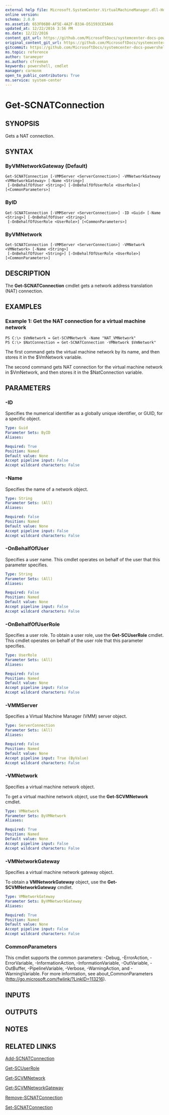 ```yaml
---
external help file: Microsoft.SystemCenter.VirtualMachineManager.dll-Help.xml
online version: 
schema: 2.0.0
ms.assetid: 653F06B0-AF5E-4A2F-B33A-D51593CE5A66
updated_at: 12/22/2016 3:56 PM
ms.date: 12/22/2016
content_git_url: https://github.com/MicrosoftDocs/systemcenter-docs-powershell/blob/master/systemcenter-cmdlets/SystemCenter2016/VirtualMachineManager/vlatest/Get-SCNATConnection.md
original_content_git_url: https://github.com/MicrosoftDocs/systemcenter-docs-powershell/blob/master/systemcenter-cmdlets/SystemCenter2016/VirtualMachineManager/vlatest/Get-SCNATConnection.md
gitcommit: https://github.com/MicrosoftDocs/systemcenter-docs-powershell/blob/96e5647587661652225fbdd2c797cd4d59d542bc/systemcenter-cmdlets/SystemCenter2016/VirtualMachineManager/vlatest/Get-SCNATConnection.md
ms.topic: reference
author: tarameyer
ms.author: cfreeman
keywords: powershell, cmdlet
manager: carmonm
open_to_public_contributors: True
ms.service: system-center
---
```


# Get-SCNATConnection

## SYNOPSIS
Gets a NAT connection.

## SYNTAX

### ByVMNetworkGateway (Default)
```
Get-SCNATConnection [-VMMServer <ServerConnection>] -VMNetworkGateway <VMNetworkGateway> [-Name <String>]
 [-OnBehalfOfUser <String>] [-OnBehalfOfUserRole <UserRole>] [<CommonParameters>]
```

### ByID
```
Get-SCNATConnection [-VMMServer <ServerConnection>] -ID <Guid> [-Name <String>] [-OnBehalfOfUser <String>]
 [-OnBehalfOfUserRole <UserRole>] [<CommonParameters>]
```

### ByVMNetwork
```
Get-SCNATConnection [-VMMServer <ServerConnection>] -VMNetwork <VMNetwork> [-Name <String>]
 [-OnBehalfOfUser <String>] [-OnBehalfOfUserRole <UserRole>] [<CommonParameters>]
```

## DESCRIPTION
The **Get-SCNATConnection** cmdlet gets a network address translation (NAT) connection.

## EXAMPLES

### Example 1: Get the NAT connection for a virtual machine network
```
PS C:\> $VmNetwork = Get-SCVMNetwork -Name "NAT_VMNetwork"
PS C:\> $NatConnection = Get-SCNATConnection -VMNetwork $VmNetwork"
```

The first command gets the virtual machine network by its name, and then stores it in the $VmNetwork variable.

The second command gets NAT connection for the virtual machine network in $VmNetwork, and then stores it in the $NatConnection variable.

## PARAMETERS

### -ID
Specifies the numerical identifier as a globally unique identifier, or GUID, for a specific object.

```yaml
Type: Guid
Parameter Sets: ByID
Aliases: 

Required: True
Position: Named
Default value: None
Accept pipeline input: False
Accept wildcard characters: False
```

### -Name
Specifies the name of a network object.

```yaml
Type: String
Parameter Sets: (All)
Aliases: 

Required: False
Position: Named
Default value: None
Accept pipeline input: False
Accept wildcard characters: False
```

### -OnBehalfOfUser
Specifies a user name.
This cmdlet operates on behalf of the user that this parameter specifies.

```yaml
Type: String
Parameter Sets: (All)
Aliases: 

Required: False
Position: Named
Default value: None
Accept pipeline input: False
Accept wildcard characters: False
```

### -OnBehalfOfUserRole
Specifies a user role.
To obtain a user role, use the **Get-SCUserRole** cmdlet.
This cmdlet operates on behalf of the user role that this parameter specifies.

```yaml
Type: UserRole
Parameter Sets: (All)
Aliases: 

Required: False
Position: Named
Default value: None
Accept pipeline input: False
Accept wildcard characters: False
```

### -VMMServer
Specifies a Virtual Machine Manager (VMM) server object.

```yaml
Type: ServerConnection
Parameter Sets: (All)
Aliases: 

Required: False
Position: Named
Default value: None
Accept pipeline input: True (ByValue)
Accept wildcard characters: False
```

### -VMNetwork
Specifies a virtual machine network object.

To get a virtual machine network object, use the **Get-SCVMNetwork** cmdlet.

```yaml
Type: VMNetwork
Parameter Sets: ByVMNetwork
Aliases: 

Required: True
Position: Named
Default value: None
Accept pipeline input: False
Accept wildcard characters: False
```

### -VMNetworkGateway
Specifies a virtual machine network gateway object.

To obtain a **VMNetworkGateway** object, use the **Get-SCVMNetworkGateway** cmdlet.

```yaml
Type: VMNetworkGateway
Parameter Sets: ByVMNetworkGateway
Aliases: 

Required: True
Position: Named
Default value: None
Accept pipeline input: False
Accept wildcard characters: False
```

### CommonParameters
This cmdlet supports the common parameters: -Debug, -ErrorAction, -ErrorVariable, -InformationAction, -InformationVariable, -OutVariable, -OutBuffer, -PipelineVariable, -Verbose, -WarningAction, and -WarningVariable. For more information, see about_CommonParameters (http://go.microsoft.com/fwlink/?LinkID=113216).

## INPUTS

## OUTPUTS

## NOTES

## RELATED LINKS

[Add-SCNATConnection](xref:SystemCenter2016/VirtualMachineManager/vlatest/Add-SCNATConnection.md)

[Get-SCUserRole](xref:SystemCenter2016/VirtualMachineManager/vlatest/Get-SCUserRole.md)

[Get-SCVMNetwork](xref:SystemCenter2016/VirtualMachineManager/vlatest/Get-SCVMNetwork.md)

[Get-SCVMNetworkGateway](xref:SystemCenter2016/VirtualMachineManager/vlatest/Get-SCVMNetworkGateway.md)

[Remove-SCNATConnection](xref:SystemCenter2016/VirtualMachineManager/vlatest/Remove-SCNATConnection.md)

[Set-SCNATConnection](xref:SystemCenter2016/VirtualMachineManager/vlatest/Set-SCNATConnection.md)

